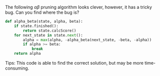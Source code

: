 The following $\alpha \beta$ pruning algorithm looks clever, however, it has a tricky bug. Can you find where the bug is?

```python
def alpha_beta(state, alpha, beta):
    if state.finished():
        return state.calcScore()
    for next_state in state.next():
        alpha = max(alpha, -alpha_beta(next_state, -beta, -alpha))
        if alpha >= beta:
            break
    return alpha
```

Tips: This code is able to find the correct solution, but may be more time-consuming.
